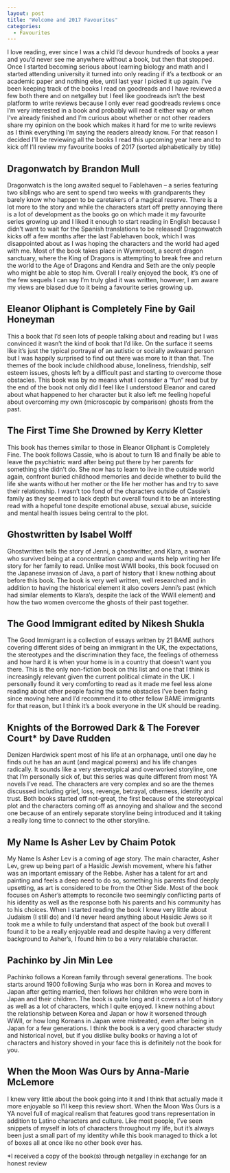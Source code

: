 ```yaml
---
layout: post
title: "Welcome and 2017 Favourites"
categories:
  - Favourites
---
```


I love reading, ever since I was a child I’d devour hundreds of books a year and you’d never see me anywhere without a book, but then that stopped. Once I started becoming serious about learning biology and math and I started attending university it turned into only reading if it’s a textbook or an academic paper and nothing else, until last year I picked it up again. I’ve been keeping track of the books I read on goodreads and I have reviewed a few both there and on netgalley but I feel like goodreads isn’t the best platform to write reviews because I only ever read goodreads reviews once I’m very interested in a book and probably will read it either way or when I’ve already finished and I’m curious about whether or not other readers share my opinion on the book which makes it hard for me to write reviews as I think everything I’m saying the readers already know. For that reason I decided I’ll be reviewing all the books I read this upcoming year here and to kick off I’ll review my favourite books of 2017 (sorted alphabetically by title) 

## Dragonwatch by Brandon Mull 
Dragonwatch is the long awaited sequel to Fablehaven – a series featuring two siblings who are sent to spend two weeks with grandparents they barely know who happen to be caretakers of a magical reserve. There is a lot more to the story and while the characters start off pretty annoying there is a lot of development as the books go on which made it my favourite series growing up and I liked it enough to start reading in English because I didn’t want to wait for the Spanish translations to be released! Dragonwatch kicks off a few months after the last Fablehaven book, which I was disappointed about as I was hoping the characters and the world had aged with me. Most of the book takes place in Wyrmroost, a secret dragon sanctuary, where the King of Dragons is attempting to break free and return the world to the Age of Dragons and Kendra and Seth are the only people who might be able to stop him. Overall I really enjoyed the book, it’s one of the few sequels I can say I’m truly glad it was written, however, I am aware my views are biased due to it being a favourite series growing up. 

## Eleanor Oliphant is Completely Fine by Gail Honeyman
This a book that I’d seen lots of people talking about and reading but I was convinced it wasn’t the kind of book that I’d like. On the surface it seems like it’s just the typical portrayal of an autistic or socially awkward person but I was happily surprised to find out there was more to it than that. The themes of the book include childhood abuse, loneliness, friendship, self esteem issues, ghosts left by a difficult past and starting to overcome those obstacles. This book was by no means what I consider a “fun” read but by the end of the book not only did I feel like I understood Eleanor and cared about what happened to her character but it also left me feeling hopeful about overcoming my own (microscopic by comparison) ghosts from the past. 

## The First Time She Drowned by Kerry Kletter 
This book has themes similar to those in Eleanor Oliphant is Completely Fine. The book follows Cassie, who is about to turn 18 and finally be able to leave the psychiatric ward after being put there by her parents for something she didn’t do. She now has to learn to live in the outside world again, confront buried childhood memories and decide whether to build the life she wants without her mother or the life her mother has and try to save their relationship. I wasn’t too fond of the characters outside of Cassie’s family as they seemed to lack depth but overall found it to be an interesting read with a hopeful tone despite emotional abuse, sexual abuse, suicide and mental health issues being central to the plot. 

## Ghostwritten by Isabel Wolff
Ghostwritten tells the story of Jenni, a ghostwritter, and Klara, a woman who survived being at a concentration camp and wants help writing her life story for her family to read. Unlike most WWII books, this book focused on the Japanese invasion of Java, a part of history that I knew nothing about before this book. The book is very well written, well researched and in addition to having the historical element it also covers Jenni’s past (which had similar elements to Klara’s, despite the lack of the WWII element) and how the two women overcome the ghosts of their past together. 

## The Good Immigrant edited by Nikesh Shukla 
The Good Immigrant is a collection of essays written by 21 BAME authors covering different sides of being an immigrant in the UK, the expectations, the stereotypes and the discrimination they face, the feelings of otherness and how hard it is when your home is in a country that doesn’t want you there. This is the only non-fiction book on this list and one that I think is increasingly relevant given the current political climate in the UK. I personally found it very comforting to read as it made me feel less alone reading about other people facing the same obstacles I’ve been facing since moving here and I’d recommend it to other fellow BAME immigrants for that reason, but I think it’s a book everyone in the UK should be reading. 

## Knights of the Borrowed Dark & The Forever Court* by Dave Rudden 
Denizen Hardwick spent most of his life at an orphanage, until one day he finds out he has an aunt (and magical powers) and his life changes radically. It sounds like a very stereotypical and overworked storyline, one that I’m personally sick of, but this series was quite different from most YA novels I’ve read. The characters are very complex and so are the themes discussed including grief, loss, revenge, betrayal, otherness, identity and trust. Both books started off not-great, the first because of the stereotypical plot and the characters coming off as annoying and shallow and the second one because of an entirely separate storyline being introduced and it taking a really long time to connect to the other storyline. 

## My Name Is Asher Lev by Chaim Potok
My Name Is Asher Lev is a coming of age story. The main character, Asher Lev, grew up being part of a Hasidic Jewish movement, where his father was an important emissary of the Rebbe. Asher has a talent for art and painting and feels a deep need to do so, something his parents find deeply upsetting, as art is considered to be from the Other Side. Most of the book focuses on Asher’s attempts to reconcile two seemingly conflicting parts of his identity as well as the response both his parents and his community has to his choices. When I started reading the book I knew very little about Judaism (I still do) and I’d never heard anything about Hasidic Jews so it took me a while to fully understand that aspect of the book but overall I found it to be a really enjoyable read and despite having a very different background to Asher’s, I found him to be a very relatable character. 

## Pachinko by Jin Min Lee
Pachinko follows a Korean family through several generations. The book starts around 1900 following Sunja who was born in Korea and moves to Japan after getting married, then follows her children who were born in Japan and their children. The book is quite long and it covers a lot of history as well as a lot of characters, which I quite enjoyed. I knew nothing about the relationship between Korea and Japan or how it worsened through WWII, or how long Koreans in Japan were mistreated, even after being in Japan for a few generations. I think the book is a very good character study and historical novel, but if you dislike bulky books or having a lot of characters and history shoved in your face this is definitely not the book for you. 

## When the Moon Was Ours by Anna-Marie McLemore
I knew very little about the book going into it and I think that actually made it more enjoyable so I’ll keep this review short. When the Moon Was Ours is a YA novel full of magical realism that features good trans representation in addition to Latino characters and culture. Like most people, I’ve seen snippets of myself in lots of characters throughout my life, but it’s always been just a small part of my identity while this book managed to thick a lot of boxes all at once like no other book ever has. 

*I received a copy of the book(s) through netgalley in exchange for an honest review 
